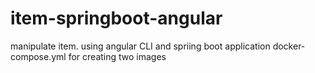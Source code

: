 # item-springboot-angular
manipulate item. using angular CLI and spriing boot application
docker-compose.yml for creating two images
